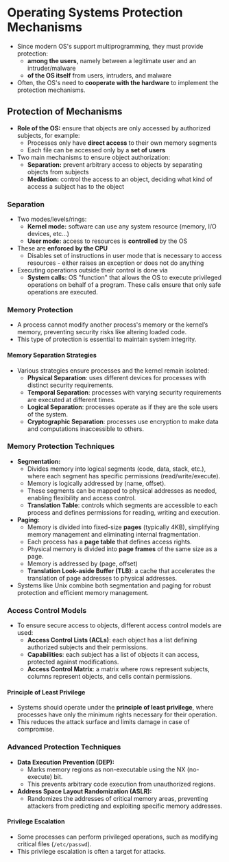 # Operating Systems Protection Mechanisms
- Since modern OS's support multiprogramming, they must provide protection:
	- **among the users**, namely between a legitimate user and an intruder/malware
	- **of the OS itself** from users, intruders, and malware
- Often, the OS's need to **cooperate with the hardware** to implement the protection mechanisms.

## Protection of Mechanisms
- **Role of the OS:** ensure that objects are only accessed by authorized subjects, for example:
	- Processes only have **direct access** to their own memory segments
	- Each file can be accessed only by a **set of users**
- Two main mechanisms to ensure object authorization:
	- **Separation:** prevent arbitrary access to objects by separating objects from subjects
	- **Mediation:** control the access to an object, deciding what kind of access a subject has to the object

### Separation
- Two modes/levels/rings:
	- **Kernel mode:** software can use any system resource (memory, I/O devices, etc...)
	- **User mode:** access to resources is **controlled** by the OS
- These are **enforced by the CPU**
	- Disables set of instructions in user mode that is necessary to access resources - either raises an exception or does not do anything
- Executing operations outside their control is done via
	- **System calls:** OS "function" that allows the OS to execute privileged operations on behalf of a program. These calls ensure that only safe operations are executed.

### Memory Protection
- A process cannot modify another process's memory or the kernel’s memory, preventing security risks like altering loaded code.
- This type of protection is essential to maintain system integrity.

#### Memory Separation Strategies
- Various strategies ensure processes and the kernel remain isolated:
	- **Physical Separation**: uses different devices for processes with distinct security requirements.
	- **Temporal Separation**: processes with varying security requirements are executed at different times.
	- **Logical Separation**: processes operate as if they are the sole users of the system.
	- **Cryptographic Separation**: processes use encryption to make data and computations inaccessible to others.

### Memory Protection Techniques
- **Segmentation:**
	- Divides memory into logical segments (code, data, stack, etc.), where each segment has specific permissions (read/write/execute).
	- Memory is logically addressed by (name, offset).
	- These segments can be mapped to physical addresses as needed, enabling flexibility and access control.
	- **Translation Table**: controls which segments are accessible to each process and defines permissions for reading, writing and execution.
- **Paging:**
	- Memory is divided into fixed-size **pages** (typically 4KB), simplifying memory management and eliminating internal fragmentation.
	- Each process has a **page table** that defines access rights.
	- Physical memory is divided into **page frames** of the same size as a page.
	- Memory is addressed by (page, offset)
	- **Translation Look-aside Buffer (TLB)**: a cache that accelerates the translation of page addresses to physical addresses.
- Systems like Unix combine both segmentation and paging for robust protection and efficient memory management.

### Access Control Models
- To ensure secure access to objects, different access control models are used:
	- **Access Control Lists (ACLs)**: each object has a list defining authorized subjects and their permissions.
	- **Capabilities**: each subject has a list of objects it can access, protected against modifications.
	- **Access Control Matrix**: a matrix where rows represent subjects, columns represent objects, and cells contain permissions.

#### Principle of Least Privilege
- Systems should operate under the **principle of least privilege**, where processes have only the minimum rights necessary for their operation.
- This reduces the attack surface and limits damage in case of compromise.

### Advanced Protection Techniques
- **Data Execution Prevention (DEP):**
	- Marks memory regions as non-executable using the NX (no-execute) bit.
	- This prevents arbitrary code execution from unauthorized regions.
- **Address Space Layout Randomization (ASLR):**
	- Randomizes the addresses of critical memory areas, preventing attackers from predicting and exploiting specific memory addresses.

#### Privilege Escalation
- Some processes can perform privileged operations, such as modifying critical files (`/etc/passwd`).
- This privilege escalation is often a target for attacks.
